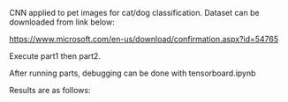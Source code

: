 CNN applied to pet images for cat/dog classification. Dataset can be downloaded from link below:

https://www.microsoft.com/en-us/download/confirmation.aspx?id=54765


Execute part1 then part2.

After running  parts, debugging can be done with tensorboard.ipynb

Results are as follows:
